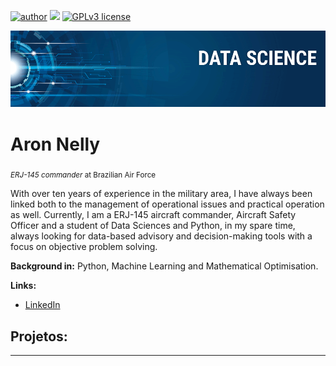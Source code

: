 [![author](https://img.shields.io/badge/author-aronnly-red.svg)](https://www.linkedin.com/in/aron-nelly-090849224/) [![](https://img.shields.io/badge/python-3.7+-blue.svg)](https://www.python.org/downloads/release/python-365/) [![GPLv3 license](https://img.shields.io/badge/License-GPLv3-blue.svg)](http://perso.crans.org/besson/LICENSE.html) 

<p align="center">
  <img src="banner.png" >
</p>

# Aron Nelly
<sub>*ERJ-145 commander* at Brazilian Air Force</sub>

With over ten years of experience in the military area, I have always been linked both to the management of operational issues and practical operation as well. Currently, I am a ERJ-145 aircraft commander, Aircraft Safety Officer and a student of Data Sciences and Python, in my spare time, always looking for data-based advisory and decision-making tools with a focus on objective problem solving.

**Background in:** Python, Machine Learning and Mathematical Optimisation.

**Links:**
* [LinkedIn](https://www.linkedin.com/in/aron-nelly-090849224/)



## Projetos:


---



